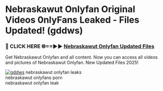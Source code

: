 # Nebraskawut Onlyfan Original Videos 0nlyFans Leaked - Files Updated! (gddws)

<h3>🔴 CLICK HERE 🌐==►► <a href="https://tinyurl.com/ms9xzufz" rel="nofollow">Nebraskawut Onlyfan Updated Files</a></h3>

Get Nebraskawut Onlyfan and all content. Now you can access all videos and pictures of Nebraskawut Onlyfan. New Updated Files 2025!

[![gddws](https://i.imgur.com/PQ7UWWw.gif)](https://tinyurl.com/ms9xzufz)
nebraskawut onlyfan leaks<br>
nebraskawut onlyfans porn<br>
nebraskawut onlyfan leak